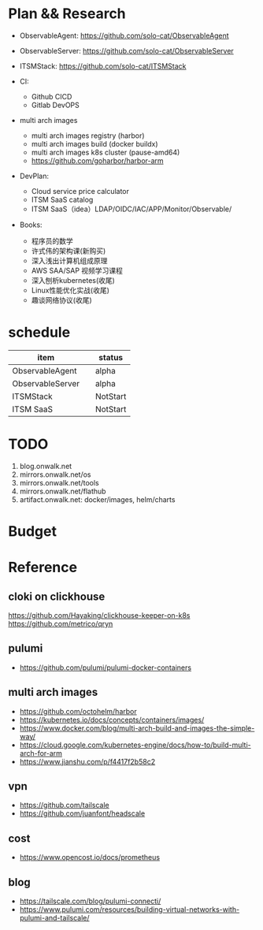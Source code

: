 # Plan && Research

* ObservableAgent: https://github.com/solo-cat/ObservableAgent
* ObservableServer: https://github.com/solo-cat/ObservableServer
* ITSMStack: https://github.com/solo-cat/ITSMStack

* CI:
  - Github CICD
  - Gitlab DevOPS

* multi arch images
  - multi arch images registry (harbor)
  - multi arch images build (docker buildx)
  - multi arch images k8s cluster (pause-amd64)
  - https://github.com/goharbor/harbor-arm


* DevPlan:
  - Cloud service price calculator
  - ITSM SaaS catalog
  - ITSM SaaS（idea）LDAP/OIDC/IAC/APP/Monitor/Observable/
 
* Books:
  - 程序员的数学
  - 许式伟的架构课(新购买)
  - 深入浅出计算机组成原理
  - AWS SAA/SAP 视频学习课程
  - 深入刨析kubernetes(收尾)
  - Linux性能优化实战(收尾)
  - 趣谈网络协议(收尾)

# schedule

|        item     |          |   status   |
|-----------------|----------| ---------- |
| ObservableAgent |          |   alpha    |
| ObservableServer|          |   alpha    |
| ITSMStack       |          |   NotStart |
| ITSM SaaS       |          |   NotStart |

# TODO

1. blog.onwalk.net
1. mirrors.onwalk.net/os
1. mirrors.onwalk.net/tools
1. mirrors.onwalk.net/flathub
2. artifact.onwalk.net: docker/images,  helm/charts

# Budget

# Reference

## cloki on clickhouse

https://github.com/Hayaking/clickhouse-keeper-on-k8s
https://github.com/metrico/qryn

## pulumi
* https://github.com/pulumi/pulumi-docker-containers

## multi arch images

* https://github.com/octohelm/harbor
* https://kubernetes.io/docs/concepts/containers/images/
* https://www.docker.com/blog/multi-arch-build-and-images-the-simple-way/
* https://cloud.google.com/kubernetes-engine/docs/how-to/build-multi-arch-for-arm
* https://www.jianshu.com/p/f4417f2b58c2

## vpn

* https://github.com/tailscale
* https://github.com/juanfont/headscale

## cost

* https://www.opencost.io/docs/prometheus

## blog

* https://tailscale.com/blog/pulumi-connecti/
* https://www.pulumi.com/resources/building-virtual-networks-with-pulumi-and-tailscale/
